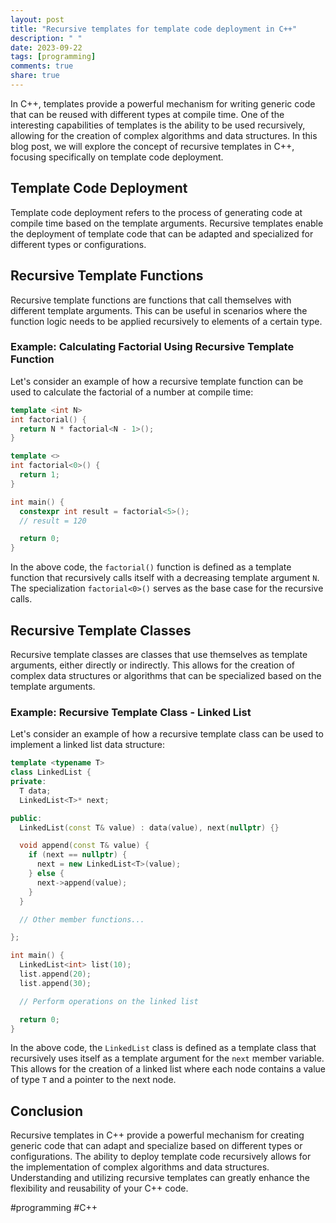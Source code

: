 ```yaml
---
layout: post
title: "Recursive templates for template code deployment in C++"
description: " "
date: 2023-09-22
tags: [programming]
comments: true
share: true
---
```


In C++, templates provide a powerful mechanism for writing generic code that can be reused with different types at compile time. One of the interesting capabilities of templates is the ability to be used recursively, allowing for the creation of complex algorithms and data structures. In this blog post, we will explore the concept of recursive templates in C++, focusing specifically on template code deployment.

## Template Code Deployment

Template code deployment refers to the process of generating code at compile time based on the template arguments. Recursive templates enable the deployment of template code that can be adapted and specialized for different types or configurations.

## Recursive Template Functions

Recursive template functions are functions that call themselves with different template arguments. This can be useful in scenarios where the function logic needs to be applied recursively to elements of a certain type.

### Example: Calculating Factorial Using Recursive Template Function

Let's consider an example of how a recursive template function can be used to calculate the factorial of a number at compile time:

```cpp
template <int N>
int factorial() {
  return N * factorial<N - 1>();
}

template <>
int factorial<0>() {
  return 1;
}

int main() {
  constexpr int result = factorial<5>();
  // result = 120

  return 0;
}
```

In the above code, the `factorial()` function is defined as a template function that recursively calls itself with a decreasing template argument `N`. The specialization `factorial<0>()` serves as the base case for the recursive calls.

## Recursive Template Classes

Recursive template classes are classes that use themselves as template arguments, either directly or indirectly. This allows for the creation of complex data structures or algorithms that can be specialized based on the template arguments.

### Example: Recursive Template Class - Linked List

Let's consider an example of how a recursive template class can be used to implement a linked list data structure:

```cpp
template <typename T>
class LinkedList {
private:
  T data;
  LinkedList<T>* next;

public:
  LinkedList(const T& value) : data(value), next(nullptr) {}

  void append(const T& value) {
    if (next == nullptr) {
      next = new LinkedList<T>(value);
    } else {
      next->append(value);
    }
  }

  // Other member functions...

};

int main() {
  LinkedList<int> list(10);
  list.append(20);
  list.append(30);

  // Perform operations on the linked list

  return 0;
}
```

In the above code, the `LinkedList` class is defined as a template class that recursively uses itself as a template argument for the `next` member variable. This allows for the creation of a linked list where each node contains a value of type `T` and a pointer to the next node.

## Conclusion

Recursive templates in C++ provide a powerful mechanism for creating generic code that can adapt and specialize based on different types or configurations. The ability to deploy template code recursively allows for the implementation of complex algorithms and data structures. Understanding and utilizing recursive templates can greatly enhance the flexibility and reusability of your C++ code.

#programming #C++